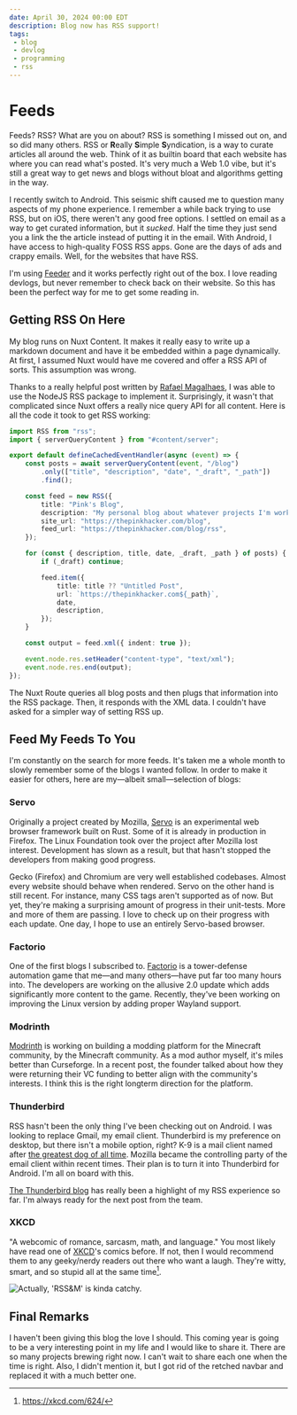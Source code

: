 ```yaml
---
date: April 30, 2024 00:00 EDT
description: Blog now has RSS support!
tags:
 - blog
 - devlog
 - programming
 - rss
---
```

# Feeds

Feeds? RSS? What are you on about? RSS is something I missed out on, and so did many others. RSS or **R**eally **S**imple **S**yndication, is a way to curate articles all around the web. Think of it as builtin board that each website has where you can read what's posted. It's very much a Web 1.0 vibe, but it's still a great way to get news and blogs without bloat and algorithms getting in the way.

I recently switch to Android. This seismic shift caused me to question many aspects of my phone experience. I remember a while back trying to use RSS, but on iOS, there weren't any good free options. I settled on email as a way to get curated information, but it *sucked*. Half the time they just send you a link the the article instead of putting it in the email. With Android, I have access to high-quality FOSS RSS apps. Gone are the days of ads and crappy emails. Well, for the websites that have RSS.

I'm using [Feeder](https://f-droid.org/en/packages/com.nononsenseapps.feeder/) and it works perfectly right out of the box. I love reading devlogs, but never remember to check back on their website. So this has been the perfect way for me to get some reading in.

## Getting RSS On Here

My blog runs on Nuxt Content. It makes it really easy to write up a markdown document and have it be embedded within a page dynamically. At first, I assumed Nuxt would have me covered and offer a RSS API of sorts. This assumption was wrong.

Thanks to a really helpful post written by [Rafael Magalhaes](https://dev.to/rafaelmagalhaes/creating-rss-feed-with-nuxt-3-5oj), I was able to use the NodeJS RSS package to implement it. Surprisingly, it wasn't that complicated since Nuxt offers a really nice query API for all content. Here is all the code it took to get RSS working:

```typescript
import RSS from "rss";
import { serverQueryContent } from "#content/server";

export default defineCachedEventHandler(async (event) => {
    const posts = await serverQueryContent(event, "/blog")
        .only(["title", "description", "date", "_draft", "_path"])
        .find();

    const feed = new RSS({
        title: "Pink's Blog",
        description: "My personal blog about whatever projects I'm working on at the moment.",
        site_url: "https://thepinkhacker.com/blog",
        feed_url: "https://thepinkhacker.com/blog/rss",
    });

    for (const { description, title, date, _draft, _path } of posts) {
        if (_draft) continue;

        feed.item({
            title: title ?? "Untitled Post",
            url: `https://thepinkhacker.com${_path}`,
            date,
            description,
        });
    }

    const output = feed.xml({ indent: true });

    event.node.res.setHeader("content-type", "text/xml");
    event.node.res.end(output);
});
```

The Nuxt Route queries all blog posts and then plugs that information into the RSS package. Then, it responds with the XML data. I couldn't have asked for a simpler way of setting RSS up.

## Feed My Feeds To You

I'm constantly on the search for more feeds. It's taken me a whole month to slowly remember some of the blogs I wanted follow. In order to make it easier for others, here are my&mdash;albeit small&mdash;selection of blogs:

### Servo

Originally a project created by Mozilla, [Servo](https://servo.org/blog/) is an experimental web browser framework built on Rust. Some of it is already in production in Firefox. The Linux Foundation took over the project after Mozilla lost interest. Development has slown as a result, but that hasn't stopped the developers from making good progress.

Gecko (Firefox) and Chromium are very well established codebases. Almost every website should behave when rendered. Servo on the other hand is still recent. For instance, many CSS tags aren't supported as of now. But yet, they're making a surprising amount of progress in their unit-tests. More and more of them are passing. I love to check up on their progress with each update. One day, I hope to use an entirely Servo-based browser.

### Factorio

One of the first blogs I subscribed to. [Factorio](https://www.factorio.com/blog/) is a tower-defense automation game that me&mdash;and many others&mdash;have put far too many hours into. The developers are working on the allusive 2.0 update which adds significantly more content to the game. Recently, they've been working on improving the Linux version by adding proper Wayland support.

### Modrinth

[Modrinth](https://blog.modrinth.com) is working on building a modding platform for the Minecraft community, by the Minecraft community. As a mod author myself, it's miles better than Curseforge. In a recent post, the founder talked about how they were returning their VC funding to better align with the community's interests. I think this is the right longterm direction for the platform.

### Thunderbird

RSS hasn't been the only thing I've been checking out on Android. I was looking to replace Gmail, my email client. Thunderbird is my preference on desktop, but there isn't a mobile option, right? K-9 is a mail client named after [the greatest dog of all time](https://en.wikipedia.org/wiki/K9_(Doctor_Who)). Mozilla became the controlling party of the email client within recent times. Their plan is to turn it into Thunderbird for Android. I'm all on board with this.

[The Thunderbird blog](https://blog.thunderbird.net/) has really been a highlight of my RSS experience so far. I'm always ready for the next post from the team.

### XKCD

"A webcomic of romance, sarcasm, math, and language." You most likely have read one of [XKCD](https://xkcd.com)'s comics before. If not, then I would recommend them to any geeky/nerdy readers out there who want a laugh. They're witty, smart, and so stupid all at the same time[^1].

![Actually, 'RSS&M' is kinda catchy.](https://imgs.xkcd.com/comics/branding.png)

## Final Remarks

I haven't been giving this blog the love I should. This coming year is going to be a very interesting point in my life and I would like to share it. There are so many projects brewing right now. I can't wait to share each one when the time is right. Also, I didn't mention it, but I got rid of the retched navbar and replaced it with a much better one.

[^1]: https://xkcd.com/624/
